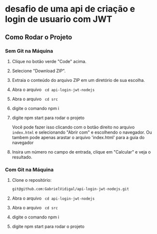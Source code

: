 # desafio de uma api de criação e login de usuario com JWT

## Como Rodar o Projeto

### Sem Git na Máquina

1. Clique no botão verde "Code" acima.

2. Selecione "Download ZIP".

3. Extraia o conteúdo do arquivo ZIP em um diretório de sua escolha.

4. Abra o arquivo ` cd api-login-jwt-nodejs`
5. Abra o arquivo ` cd src`
6. digite o comando npm i
7. digite npm start para rodar o projeto

   Você pode fazer isso clicando com o botão direito no arquivo `index.html` e selecionando "Abrir com" e escolhendo o navegador.
   Ou tambem pode apenas arastar o arquivo 'index.html' para a guia do navegador

8. Insira um número no campo de entrada, clique em "Calcular" e veja o resultado.

### Com Git na Máquina

1. Clone o repositório:

   ```bash
   git@github.com:GabrielVidigal/api-login-jwt-nodejs.git

4. Abra o arquivo ` cd api-login-jwt-nodejs`
5. Abra o arquivo ` cd src`
6. digite o comando npm i
7. digite npm start para rodar o projeto
